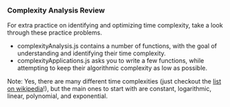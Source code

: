 ### Complexity Analysis Review

For extra practice on identifying and optimizing time complexity, take a look through these practice problems.

  * complexityAnalysis.js contains a number of functions, with the goal of understanding and identifying their time complexity.
  * complexityApplications.js asks you to write a few functions, while attempting to keep their algorithmic complexity as low as possible.

Note:  Yes, there are many different time complexities (just checkout the [list on wikipedia](http://en.wikipedia.org/wiki/Time_complexity#Table_of_common_time_complexities)!), but the main ones to start with are constant, logarithmic, linear, polynomial, and exponential.

